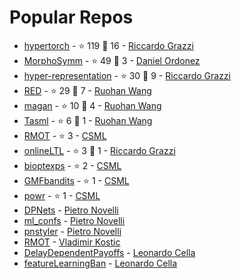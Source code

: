 # Popular Repos

- [hypertorch](https://github.com/prolearner/hypertorch) - ⭐ 119 🍴 16 - [Riccardo Grazzi](https://github.com/prolearner)
- [MorphoSymm](https://github.com/Danfoa/MorphoSymm) - ⭐ 49 🍴 3 - [Daniel Ordonez](https://github.com/Danfoa)
- [hyper-representation](https://github.com/prolearner/hyper-representation) - ⭐ 30 🍴 9 - [Riccardo Grazzi](https://github.com/prolearner)
- [RED](https://github.com/RuohanW/RED) - ⭐ 29 🍴 7 - [Ruohan Wang](https://github.com/RuohanW)
- [magan](https://github.com/RuohanW/magan) - ⭐ 10 🍴 4 - [Ruohan Wang](https://github.com/RuohanW)
- [Tasml](https://github.com/RuohanW/Tasml) - ⭐ 6 🍴 1 - [Ruohan Wang](https://github.com/RuohanW)
- [RMOT](https://github.com/CSML-IIT-UCL/RMOT) - ⭐ 3 - [CSML](https://github.com/CSML-IIT-UCL)
- [onlineLTL](https://github.com/prolearner/onlineLTL) - ⭐ 3 🍴 1 - [Riccardo Grazzi](https://github.com/prolearner)
- [bioptexps](https://github.com/CSML-IIT-UCL/bioptexps) - ⭐ 2 - [CSML](https://github.com/CSML-IIT-UCL)
- [GMFbandits](https://github.com/CSML-IIT-UCL/GMFbandits) - ⭐ 1 - [CSML](https://github.com/CSML-IIT-UCL)
- [powr](https://github.com/CSML-IIT-UCL/powr) - ⭐ 1 - [CSML](https://github.com/CSML-IIT-UCL)
- [DPNets](https://github.com/pietronvll/DPNets) - [Pietro Novelli](https://github.com/Pietronvll)
- [ml_confs](https://github.com/pietronvll/ml_confs) - [Pietro Novelli](https://github.com/Pietronvll)
- [pnstyler](https://github.com/pietronvll/pnstyler) - [Pietro Novelli](https://github.com/Pietronvll)
- [RMOT](https://github.com/vladi-iit/RMOT) - [Vladimir Kostic](https://github.com/vladi-iit)
- [DelayDependentPayoffs](https://github.com/LeonardoCella/DelayDependentPayoffs) - [Leonardo Cella](https://github.com/LeonardoCella)
- [featureLearningBan](https://github.com/LeonardoCella/featureLearningBan) - [Leonardo Cella](https://github.com/LeonardoCella)

